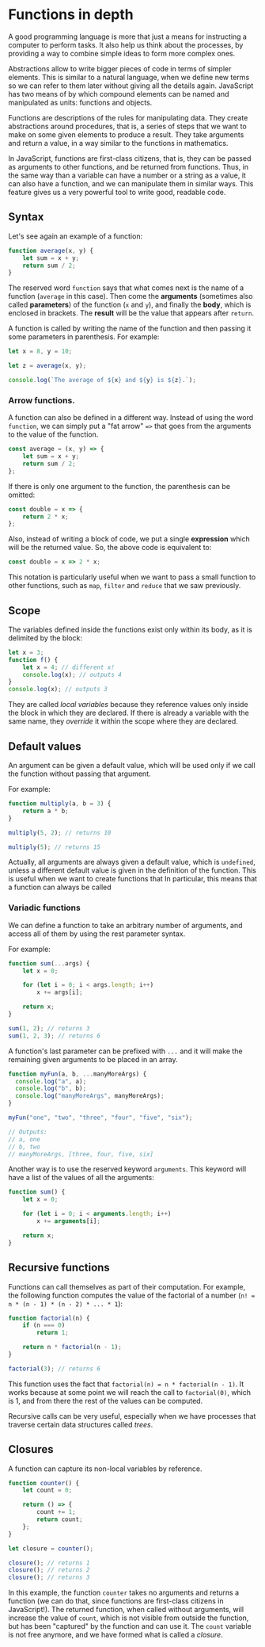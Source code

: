 # Functions in depth

A good programming language is more that just a means for instructing
a computer to perform tasks. It also help us think about the
processes, by providing a way to combine simple ideas to form more
complex ones.

Abstractions allow to write bigger pieces of code in terms of simpler
elements. This is similar to a natural language, when we define new
terms so we can refer to them later without giving all the details
again. JavaScript has two means of by which compound elements can be
named and manipulated as units: functions and objects.

Functions are descriptions of the rules for manipulating data. They
create abstractions around procedures, that is, a series of steps that
we want to make on some given elements to produce a result. They take
arguments and return a value, in a way similar to the functions in
mathematics.

In JavaScript, functions are first-class citizens, that is, they can
be passed as arguments to other functions, and be returned from
functions. Thus, in the same way than a variable can have a number or
a string as a value, it can also have a function, and we can
manipulate them in similar ways. This feature gives us a very powerful
tool to write good, readable code.

## Syntax

Let's see again an example of a function:

```js
function average(x, y) {
    let sum = x + y;
    return sum / 2;
}
```

The reserved word `function` says that what comes next is the name of
a function (`average` in this case). Then come the **arguments**
(sometimes also called **parameters**) of the function (`x` and `y`),
and finally the **body**, which is enclosed in brackets. The
**result** will be the value that appears after `return`.

A function is called by writing the name of the function and then
passing it some parameters in parenthesis. For example:

```js
let x = 8, y = 10;

let z = average(x, y);

console.log(`The average of ${x} and ${y} is ${z}.`);
```

### Arrow functions.

A function can also be defined in a different way. Instead of using
the word `function`, we can simply put a "fat arrow" `=>` that goes
from the arguments to the value of the function.

```js
const average = (x, y) => {
    let sum = x + y;
    return sum / 2;
};
```

If there is only one argument to the function, the parenthesis can be
omitted:

```js
const double = x => {
    return 2 * x;
};
```

Also, instead of writing a block of code, we put a single **expression**
which will be the returned value. So, the above code is equivalent to:

```js
const double = x => 2 * x;
```

This notation is particularly useful when we want to pass a small
function to other functions, such as `map`, `filter` and `reduce` that
we saw previously.

## Scope

The variables defined inside the functions exist only within its body,
as it is delimited by the block:

```js
let x = 3;
function f() {
    let x = 4; // different x!
    console.log(x); // outputs 4
}
console.log(x); // outputs 3
```

They are called *local variables* because they reference values only
inside the block in which they are declared. If there is already a
variable with the same name, they *override* it within the scope where
they are declared.

## Default values

An argument can be given a default value, which will be used only if
we call the function without passing that argument.

For example:

```js
function multiply(a, b = 3) {
    return a * b;
}

multiply(5, 2); // returns 10

multiply(5); // returns 15
```

Actually, all arguments are always given a default value, which is
`undefined`, unless a different default value is given in the
definition of the function. This is useful when we want to create functions that
In particular, this means that a function can always be called

### Variadic functions

We can define a function to take an arbitrary number of arguments, and
access all of them by using the rest parameter syntax.

For example:

```js
function sum(...args) {
    let x = 0;

    for (let i = 0; i < args.length; i++)
        x += args[i];

    return x;
}

sum(1, 2); // returns 3
sum(1, 2, 3); // returns 6
```

A function's last parameter can be prefixed with `...` and it will
make the remaining given arguments to be placed in an array.

```js
function myFun(a, b, ...manyMoreArgs) {
  console.log("a", a);
  console.log("b", b);
  console.log("manyMoreArgs", manyMoreArgs);
}

myFun("one", "two", "three", "four", "five", "six");

// Outputs:
// a, one
// b, two
// manyMoreArgs, [three, four, five, six]
```

Another way is to use the reserved keyword `arguments`. This keyword
will have a list of the values of all the arguments:

```js
function sum() {
    let x = 0;

    for (let i = 0; i < arguments.length; i++)
        x += arguments[i];

    return x;
}
```

## Recursive functions

Functions can call themselves as part of their computation. For
example, the following function computes the value of the factorial of
a number (`n! = n * (n - 1) * (n - 2) * ... * 1`):

```js
function factorial(n) {
    if (n === 0)
        return 1;

    return n * factorial(n - 1);
}

factorial(3); // returns 6
```

This function uses the fact that `factorial(n) = n * factorial(n -
1)`. It works because at some point we will reach the call to
`factorial(0)`, which is 1, and from there the rest of the values can
be computed.

Recursive calls can be very useful, especially when we have processes
that traverse certain data structures called *trees*.

## Closures

A function can capture its non-local variables by reference.

```js
function counter() {
    let count = 0;

    return () => {
        count += 1;
        return count;
    };
}

let closure = counter();

closure(); // returns 1
closure(); // returns 2
closure(); // returns 3
```

In this example, the function `counter` takes no arguments and returns
a function (we can do that, since functions are first-class citizens
in JavaScript!). The returned function, when called without arguments,
will increase the value of `count`, which is not visible from outside
the function, but has been "captured" by the function and can use
it. The `count` variable is not free anymore, and we have formed what
is called a *closure*.
